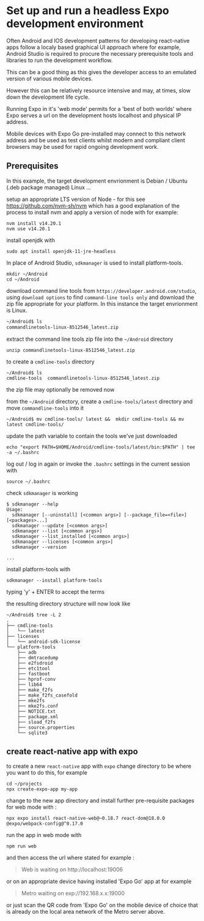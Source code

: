 # Set up and run a headless Expo development environment

Often Android and IOS development patterns for developing react-native apps follow a localy based graphical UI approach where for example, Android Studio is required to procure the necessary prerequisite tools and libraries to run the development workflow.

This can be a good thing as this gives the developer access to an emulated version of various mobile devices.

However this can be relatively resource intensive and may, at times, slow down the development life cycle.

Running Expo in it's 'web mode' permits for a 'best of both worlds' where Expo serves a url on the development hosts localhost and physical IP address.

Mobile devices with Expo Go pre-installed may connect to this network address and be used as test clients whilst modern and compliant client browsers may be used for rapid ongoing development work.

## Prerequisites

In this example, the target development envrionment is Debian / Ubuntu (.deb package managed) Linux ...

setup an appropriate LTS version of Node - for this see https://github.com/nvm-sh/nvm which has a good explanation of the process to install nvm and apply a version of node with for example:

```
nvm install v14.20.1
nvm use v14.20.1
```

install openjdk with

```
sudo apt install openjdk-11-jre-headless
```
In place of Android Studio, `sdkmanager` is used to install  platform-tools.

```
mkdir ~/Android
cd ~/Android
```
download command line tools from `https://developer.android.com/studio`, using `download options` to find `command-line tools only` and download the zip file appropriate for your platform. In this instance the target envrionment is Linux.

```bash
~/Android$ ls
commandlinetools-linux-8512546_latest.zip
```
extract the command line tools zip file into the `~/Android` directory
```
unzip commandlinetools-linux-8512546_latest.zip
```
to create a `cmdline-tools` directory
```
~/Android$ ls
cmdline-tools  commandlinetools-linux-8512546_latest.zip
```
the zip file may optionally be removed now

from the `~/Android` directory, create a `cmdline-tools/latest` directory and move `commandline-tools` into it
```
~/Android$ mv cmdline-tools/ latest &&  mkdir cmdline-tools && mv latest cmdline-tools/
```
update the path variable to contain the tools we've just downloaded
```
echo "export PATH=$HOME/Android/cmdline-tools/latest/bin:$PATH" | tee -a ~/.bashrc
```
log out / log in again or invoke the `.bashrc` settings in the current session with
```
source ~/.bashrc
```
check `sdkmanager` is working 
```
$ sdkmanager --help
Usage:
  sdkmanager [--uninstall] [<common args>] [--package_file=<file>] [<packages>...]
  sdkmanager --update [<common args>]
  sdkmanager --list [<common args>]
  sdkmanager --list_installed [<common args>]
  sdkmanager --licenses [<common args>]
  sdkmanager --version

...

```
install platform-tools with
```
sdkmanager --install platform-tools
```
typing 'y' + ENTER to accept the terms

the resulting directory structure will now look like
```
~/Android$ tree -L 2
.
├── cmdline-tools
│   └── latest
├── licenses
│   └── android-sdk-license
└── platform-tools
    ├── adb
    ├── dmtracedump
    ├── e2fsdroid
    ├── etc1tool
    ├── fastboot
    ├── hprof-conv
    ├── lib64
    ├── make_f2fs
    ├── make_f2fs_casefold
    ├── mke2fs
    ├── mke2fs.conf
    ├── NOTICE.txt
    ├── package.xml
    ├── sload_f2fs
    ├── source.properties
    └── sqlite3
```

## create react-native app with expo

to create a new `react-native` app with `expo` change directory to be where you want to do this, for example

```
cd ~/projects
npx create-expo-app my-app
```
change to the new app directory and install further pre-requisite packages for web mode with :
```
npx expo install react-native-web@~0.18.7 react-dom@18.0.0 @expo/webpack-config@^0.17.0
```
run the app in web mode with
```
npm run web
```

and then access the url where stated for example :

> Web is waiting on http://localhost:19006

or on an appropriate device having installed 'Expo Go' app at for example

> Metro waiting on exp://192.168.x.x:19000

or just scan the QR code from 'Expo Go' on the mobile device of choice that is already on the local area network of the Metro server above.
